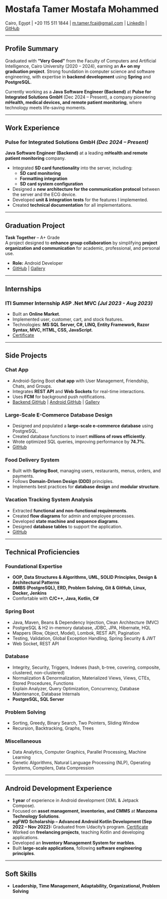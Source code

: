 # Mostafa Tamer Mostafa Mohammed  

Cairo, Egypt | +20 115 511 1844 |  m.tamer.fcai@gmail.com | [LinkedIn](https://www.linkedin.com/in/mostafa-tamer/) | [GitHub](https://github.com/mostafa-tamer)  

---

## Profile Summary
Graduated with **“Very Good”** from the Faculty of Computers and Artificial Intelligence, Cairo University (2020 – 2024), earning an **A+ on my graduation project**. Strong foundation in computer science and software engineering, with expertise in **backend development** using **Spring** and **PostgreSQL**.

Currently working as a **Java Software Engineer (Backend)** at **Pulse for Integrated Solutions GmbH** (Dec 2024 – Present), a company pioneering **mHealth, medical devices, and remote patient monitoring**, where technology meets life-saving moments.

---

## Work Experience

### **Pulse for Integrated Solutions GmbH** _(Dec 2024 – Present)_
**Java Software Engineer (Backend)** at a leading **mHealth and remote patient monitoring** company.  
- Integrated **SD card functionality** into the server, including:
  - **SD card monitoring**
  - **Formatting integration**
  - **SD card system configuration**
- Designed a **new architecture for the communication protocol** between the server and the ECG device.
- Developed **unit & integration tests** for the features I implemented.
- Created **technical documentation** for all implementations.

---

## Graduation Project  
**Task Together** – A+ Grade  
A project designed to **enhance group collaboration** by simplifying **project organization and communication** for academic, professional, and personal use.  
- **Role:** Android Developer  
- [GitHub](https://github.com/mostafa-tamer/Task-Together) | [Gallery](https://www.behance.net/gallery/204098119/Task-Together)

---

## Internships

### ITI Summer Internship ASP .Net MVC _(Jul 2023 - Aug 2023)_
- Built an **Online Market**.
- Implemented user, customer, cart, and stock features.
- Technologies: **MS SQL Server, C#, LINQ, Entity Framework, Razor Syntax, MVC, HTML, CSS, JavaScript**.
- [Certificate](https://drive.google.com/file/d/1MG5hhQEiVRih8ki4F5eFDiyRq0KxrXcA/view)

---

## Side Projects

### **Chat App**
- Android-Spring Boot **chat app** with User Management, Friendship, Chats, and Groups.
- Integrates **REST API** and **Web Sockets** for real-time interactions.
- Uses **FCM** for background push notifications.
- [Backend GitHub](https://github.com/mostafa-tamer/ChatWithMe-SpringBoot) | [Android GitHub](https://github.com/mostafa-tamer/ChatWithMe-Android) | [Gallery](https://www.behance.net/gallery/202302419/Chat-Applicatoin)

### **Large-Scale E-Commerce Database Design**
- Designed and populated a **large-scale e-commerce database** using PostgreSQL.
- Created database functions to insert **millions of rows efficiently**.
- Wrote optimized SQL queries, improving performance by **74.7%**.
- [GitHub](https://github.com/mostafa-tamer/Large-Scale-E-Commerce-Database)

### **Food Delivery System**
- Built with **Spring Boot**, managing users, restaurants, menus, orders, and payments.
- Follows **Domain-Driven Design (DDD)** principles.
- Implements best practices for **database design** and **modular structure**.

### **Vacation Tracking System Analysis**
- Extracted **functional and non-functional requirements**.
- Created **flow diagrams** for admin and employee processes.
- Developed **state machine and sequence diagrams**.
- Designed **database tables** to support the application.
- [GitHub](https://github.com/mostafa-tamer/Vacation-Tracking-System)

---

## Technical Proficiencies

### **Foundational Expertise**
- **OOP, Data Structures & Algorithms, UML, SOLID Principles, Design & Architectural Patterns**
- **DMBS (PostgreSQL), ERD, Problem Solving, Git & GitHub, Linux, Docker, Jenkins**
- Comfortable with **C/C++, Java, Kotlin, C#**

### **Spring Boot**
- Java, Maven, Beans & Dependency Injection, Clean Architecture (MVC)
- PostgreSQL & H2 in-memory database, JDBC, JPA, Hibernate, HQL
- Mappers (Row, Object, Model), Lombok, REST API, Pagination
- Testing, Validation, Global Exception Handling, Spring Security & JWT
- Web Socket, REST API

### **Database**
- Integrity, Security, Triggers, Indexes (hash, b-tree, covering, composite, clustered, non-clustered)
- Normalization & Denormalization, Materialized Views, Views, CTEs, Stored Procedures, Functions
- Explain Analyzer, Query Optimization, Concurrency, Database Maintenance, Database Internals
- **PostgreSQL, SQL Server**

### **Problem Solving**
- Sorting, Greedy, Binary Search, Two Pointers, Sliding Window
- Recursion, Backtracking, Graphs, Trees

### **Miscellaneous**
- Data Analytics, Computer Graphics, Parallel Processing, Machine Learning
- Genetic Algorithms, Natural Language Processing (NLP), Operating Systems, Compilers, Data Compression

---

## Android Development Experience
- **1 year** of experience in Android development (XML & Jetpack Compose).
- Focused on **asset management, inventories, and CMMS** at **Manzoma Technology Solutions**.
- **egFWD Scholarship – Advanced Android Kotlin Development (Sep 2022 – Nov 2022):** Graduated from Udacity’s program. [Certificate](https://github.com/mostafa-tamer/resume/blob/main/android-udacity-certificate.jpg)
- Worked on **freelancing projects**, teaching Kotlin and developing applications.
- Developed an **Inventory Management System for marbles**.
- Built **large-scale applications**, following **software engineering principles**.

---

## Soft Skills
- **Leadership, Time Management, Adaptability, Organizational, Problem Solving**
